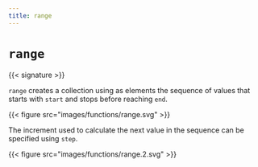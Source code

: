 ```yaml
---
title: range
---
```


# `range`

{{< signature >}}

`range` creates a collection using as elements the sequence of values that starts with `start` and stops before reaching `end`.

{{< figure src="images/functions/range.svg" >}}

The increment used to calculate the next value in the sequence can be specified using `step`.

{{< figure src="images/functions/range.2.svg" >}}
